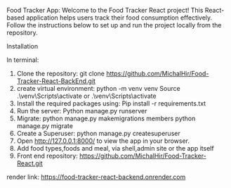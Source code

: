 Food Tracker App:
Welcome to the Food Tracker React project! This React-based application helps users track their food consumption effectively. Follow the instructions below to set up and run the project locally from the repository.

Installation

In terminal:

1. Clone the repository:
   git clone https://github.com/MichalHir/Food-Tracker-React-BackEnd.git
2. create virtual environment:
   python -m venv venv
   Source .\venv\Scripts\activate or .\venv\Scripts\activate
3. Install the required packages using:
   Pip install -r requirements.txt
4. Run the server:
   Python manage.py runserver
5. Migrate:
   python manage.py makemigrations members
   python manage.py migrate
6. Create a Superuser:
   python manage.py createsuperuser
7. Open http://127.0.0.1:8000/ to view the app in your browser.
8. Add food types,foods and meal, via shell,admin site or the app itself
9. Front end repository:
   https://github.com/MichalHir/Food-Tracker-React.git

render link: https://food-tracker-react-backend.onrender.com
